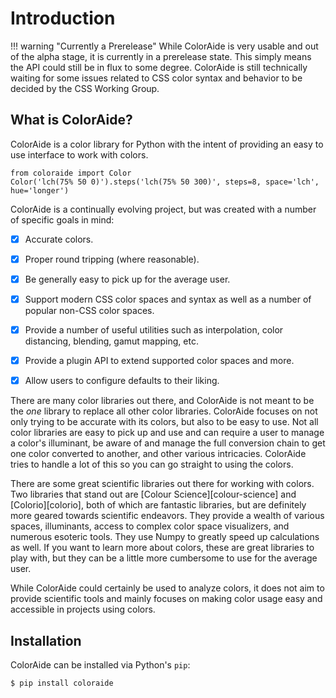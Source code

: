 # Introduction

!!! warning "Currently a Prerelease"
    While ColorAide is very usable and out of the alpha stage, it is currently in a prerelease state. This simply means
    the API could still be in flux to some degree. ColorAide is still technically waiting for some issues related to CSS
    color syntax and behavior to be decided by the CSS Working Group.

## What is ColorAide?

ColorAide is a color library for Python with the intent of providing an easy to use interface to work with colors.

```playground
from coloraide import Color
Color('lch(75% 50 0)').steps('lch(75% 50 300)', steps=8, space='lch', hue='longer')
```

ColorAide is a continually evolving project, but was created with a number of specific goals in mind:

- [x] Accurate colors.

- [x] Proper round tripping (where reasonable).

- [x] Be generally easy to pick up for the average user.

- [x] Support modern CSS color spaces and syntax as well as a number of popular non-CSS color spaces.

- [x] Provide a number of useful utilities such as interpolation, color distancing, blending, gamut mapping, etc.

- [x] Provide a plugin API to extend supported color spaces and more.

- [x] Allow users to configure defaults to their liking.

There are many color libraries out there, and ColorAide is not meant to be the _one_ library to replace all other color
libraries. ColorAide focuses on not only trying to be accurate with its colors, but also to be easy to use. Not all
color libraries are easy to pick up and use and can require a user to manage a color's illuminant, be aware of and
manage the full conversion chain to get one color converted to another, and other various intricacies. ColorAide tries
to handle a lot of this so you can go straight to using the colors.

There are some great scientific libraries out there for working with colors. Two libraries that stand out are
[Colour Science][colour-science] and [Colorio][colorio], both of which are fantastic libraries, but are definitely more
geared towards scientific endeavors. They provide a wealth of various spaces, illuminants, access to complex color space
visualizers, and numerous esoteric tools. They use Numpy to greatly speed up calculations as well. If you want to learn
more about colors, these are great libraries to play with, but they can be a little more cumbersome to use for the
average user.

While ColorAide could certainly be used to analyze colors, it does not aim to provide scientific tools and mainly
focuses on making color usage easy and accessible in projects using colors.

## Installation

ColorAide can be installed via Python's `pip`:

```console
$ pip install coloraide
```
